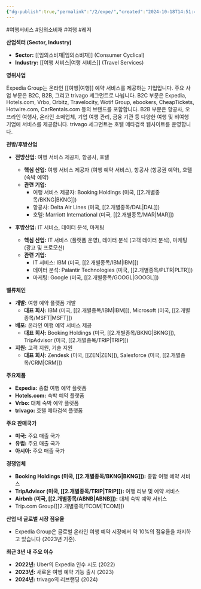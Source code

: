 ```yaml
---
{"dg-publish":true,"permalink":"/2/expe/","created":"2024-10-18T14:51:44.305+09:00","updated":"2025-07-29T21:37:04.643+09:00"}
---
```


#여행서비스 #임의소비재 #여행 #레저 

**산업섹터 (Sector, Industry)**

- **Sector:** [[임의소비재\|임의소비재]] (Consumer Cyclical)
- **Industry:** [[여행 서비스\|여행 서비스]] (Travel Services)

**영위사업** 

Expedia Group는 온라인 [[여행\|여행]] 예약 서비스를 제공하는 기업입니다. 주요 사업 부문은 B2C, B2B, 그리고 trivago 세그먼트로 나뉩니다. B2C 부문은 Expedia, Hotels.com, Vrbo, Orbitz, Travelocity, Wotif Group, ebookers, CheapTickets, Hotwire.com, CarRentals.com 등의 브랜드를 포함합니다. B2B 부문은 항공사, 오프라인 여행사, 온라인 소매업체, 기업 여행 관리, 금융 기관 등 다양한 여행 및 비여행 기업에 서비스를 제공합니다. trivago 세그먼트는 호텔 메타검색 웹사이트를 운영합니다.

**전방/후방산업**

- **전방산업:** 여행 서비스 제공자, 항공사, 호텔
    - **핵심 산업:** 여행 서비스 제공자 (여행 예약 서비스), 항공사 (항공권 예약), 호텔 (숙박 예약)
    - **관련 기업:**
        - 여행 서비스 제공자: Booking Holdings (미국, [[2.개별종목/BKNG\|BKNG]])
        - 항공사: Delta Air Lines (미국, [[2.개별종목/DAL\|DAL]])
        - 호텔: Marriott International (미국, [[2.개별종목/MAR\|MAR]])
          
- **후방산업:** IT 서비스, 데이터 분석, 마케팅
    - **핵심 산업:** IT 서비스 (플랫폼 운영), 데이터 분석 (고객 데이터 분석), 마케팅 (광고 및 프로모션)
    - **관련 기업:**
        - IT 서비스: IBM (미국, [[2.개별종목/IBM\|IBM]])
        - 데이터 분석: Palantir Technologies (미국, [[2.개별종목/PLTR\|PLTR]])
        - 마케팅: Google (미국, [[2.개별종목/GOOGL\|GOOGL]])

**밸류체인**

- **개발:** 여행 예약 플랫폼 개발
    - **대표 회사:** IBM (미국, [[2.개별종목/IBM\|IBM]]), Microsoft (미국, [[2.개별종목/MSFT\|MSFT]])
- **배포:** 온라인 여행 예약 서비스 제공
    - **대표 회사:** Booking Holdings (미국, [[2.개별종목/BKNG\|BKNG]]), TripAdvisor (미국, [[2.개별종목/TRIP\|TRIP]])
- **지원:** 고객 지원, 기술 지원
    - **대표 회사:** Zendesk (미국, [[ZEN\|ZEN]]), Salesforce (미국, [[2.개별종목/CRM\|CRM]])

**주요제품**

- **Expedia:** 종합 여행 예약 플랫폼
- **Hotels.com:** 숙박 예약 플랫폼
- **Vrbo:** 대체 숙박 예약 플랫폼
- **trivago:** 호텔 메타검색 플랫폼

**주요 판매국가**

- **미국:** 주요 매출 국가
- **유럽:** 주요 매출 국가
- **아시아:** 주요 매출 국가

**경쟁업체**

- **Booking Holdings (미국, [[2.개별종목/BKNG\|BKNG]]):** 종합 여행 예약 서비스
- **TripAdvisor (미국, [[2.개별종목/TRIP\|TRIP]]):** 여행 리뷰 및 예약 서비스
- **Airbnb (미국, [[2.개별종목/ABNB\|ABNB]]):** 대체 숙박 예약 서비스
- Trip.com Group([[2.개별종목/TCOM\|TCOM]])

**산업 내 글로벌 시장 점유율**

- Expedia Group은 글로벌 온라인 여행 예약 시장에서 약 10%의 점유율을 차지하고 있습니다 (2023년 기준).

**최근 3년 내 주요 이슈**

- **2022년:** Uber의 Expedia 인수 시도 (2022)
- **2023년:** 새로운 여행 예약 기능 출시 (2023)
- **2024년:** trivago의 리브랜딩 (2024)